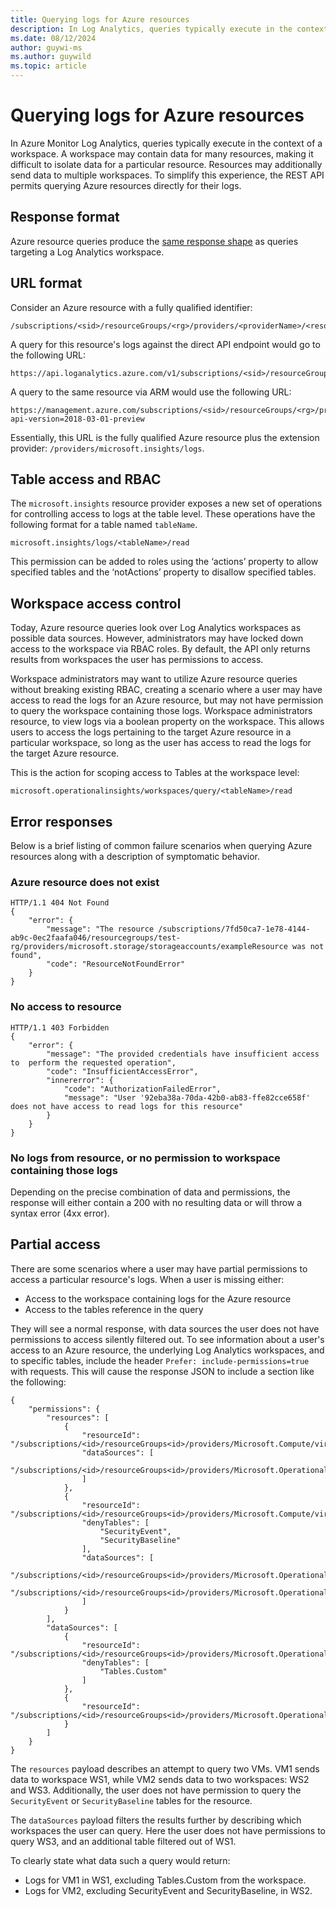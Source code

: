 ```yaml
---
title: Querying logs for Azure resources
description: In Log Analytics, queries typically execute in the context of a workspace. A workspace may contain data for many resources, making it difficult to isolate data for a particular resource.
ms.date: 08/12/2024
author: guywi-ms
ms.author: guywild
ms.topic: article
---
```


# Querying logs for Azure resources

In Azure Monitor Log Analytics, queries typically execute in the context of a workspace. A workspace may contain data for many resources, making it difficult to isolate data for a particular resource. Resources may additionally send data to multiple workspaces. To simplify this experience, the REST API permits querying Azure resources directly for their logs.

## Response format

Azure resource queries produce the [same response shape](response-format.md) as queries targeting a Log Analytics workspace.

## URL format

Consider an Azure resource with a fully qualified identifier:

```
/subscriptions/<sid>/resourceGroups/<rg>/providers/<providerName>/<resourceType>/<resourceName>
```

A query for this resource's logs against the direct API endpoint would go to the following URL:

```
https://api.loganalytics.azure.com/v1/subscriptions/<sid>/resourceGroups/<rg>/providers/<providerName>/<resourceType>/<resourceName>/query
```

A query to the same resource via ARM would use the following URL:

```
https://management.azure.com/subscriptions/<sid>/resourceGroups/<rg>/providers/<providerName>/<resourceType>/<resourceName>/providers/microsoft.insights/logs?api-version=2018-03-01-preview
```

Essentially, this URL is the fully qualified Azure resource plus the extension provider: `/providers/microsoft.insights/logs`.

## Table access and RBAC

The `microsoft.insights` resource provider exposes a new set of operations for controlling access to logs at the table level. These operations have the following format for a table named `tableName`.

```
microsoft.insights/logs/<tableName>/read 
```

This permission can be added to roles using the ‘actions’ property to allow specified tables and the ‘notActions’ property to disallow specified tables.

## Workspace access control

Today, Azure resource queries look over Log Analytics workspaces as possible data sources. However, administrators may have locked down access to the workspace via RBAC roles. By default, the API only returns results from workspaces the user has permissions to access.

Workspace administrators may want to utilize Azure resource queries without breaking existing RBAC, creating a scenario where a user may have access to read the logs for an Azure resource, but may not have permission to query the workspace containing those logs. Workspace administrators resource, to view logs via a boolean property on the workspace. This allows users to access the logs pertaining to the target Azure resource in a particular workspace, so long as the user has access to read the logs for the target Azure resource. 

This is the action for scoping access to Tables at the workspace level:

```
microsoft.operationalinsights/workspaces/query/<tableName>/read 
```

## Error responses

Below is a brief listing of common failure scenarios when querying Azure resources along with a description of symptomatic behavior.

### Azure resource does not exist

```
HTTP/1.1 404 Not Found
{ 
    "error": { 
        "message": "The resource /subscriptions/7fd50ca7-1e78-4144-ab9c-0ec2faafa046/resourcegroups/test-rg/providers/microsoft.storage/storageaccounts/exampleResource was not found", 
        "code": "ResourceNotFoundError" 
    }
}
```

### No access to resource

```
HTTP/1.1 403 Forbidden 
{
    "error": { 
        "message": "The provided credentials have insufficient access to  perform the requested operation", 
        "code": "InsufficientAccessError", 
        "innererror": { 
            "code": "AuthorizationFailedError",
            "message": "User '92eba38a-70da-42b0-ab83-ffe82cce658f' does not have access to read logs for this resource"
        }
    } 
}
```

### No logs from resource, or no permission to workspace containing those logs

Depending on the precise combination of data and permissions, the response will either contain a 200 with no resulting data or will throw a syntax error (4xx error).

## Partial access

There are some scenarios where a user may have partial permissions to access a particular resource's logs. When a user is missing either:

* Access to the workspace containing logs for the Azure resource
* Access to the tables reference in the query

They will see a normal response, with data sources the user does not have permissions to access silently filtered out. To see information about a user's access to an Azure resource, the underlying Log Analytics workspaces, and to specific tables, include the header `Prefer: include-permissions=true` with requests. This will cause the response JSON to include a section like the following:

```
{ 
    "permissions": { 
        "resources": [ 
            { 
                "resourceId": "/subscriptions/<id>/resourceGroups<id>/providers/Microsoft.Compute/virtualMachines/VM1", 
                "dataSources": [ 
                    "/subscriptions/<id>/resourceGroups<id>/providers/Microsoft.OperationalInsights/workspaces/WS1" 
                ] 
            }, 
            { 
                "resourceId": "/subscriptions/<id>/resourceGroups<id>/providers/Microsoft.Compute/virtualMachines/VM2", 
                "denyTables": [ 
                    "SecurityEvent", 
                    "SecurityBaseline" 
                ], 
                "dataSources": [ 
                    "/subscriptions/<id>/resourceGroups<id>/providers/Microsoft.OperationalInsights/workspaces/WS2",
                    "/subscriptions/<id>/resourceGroups<id>/providers/Microsoft.OperationalInsights/workspaces/WS3" 
                ] 
            } 
        ], 
        "dataSources": [ 
            { 
                "resourceId": "/subscriptions/<id>/resourceGroups<id>/providers/Microsoft.OperationalInsights/workspaces/WS1", 
                "denyTables": [ 
                    "Tables.Custom" 
                ] 
            }, 
            { 
                "resourceId": "/subscriptions/<id>/resourceGroups<id>/providers/Microsoft.OperationalInsights/workspaces/WS2" 
            } 
        ] 
    } 
}
```

The `resources` payload describes an attempt to query two VMs. VM1 sends data to workspace WS1, while VM2 sends data to two workspaces: WS2 and WS3. Additionally, the user does not have permission to query the `SecurityEvent` or `SecurityBaseline` tables for the resource.

The `dataSources` payload filters the results further by describing which workspaces the user can query. Here the user does not have permissions to query WS3, and an additional table filtered out of WS1.

To clearly state what data such a query would return:

* Logs for VM1 in WS1, excluding Tables.Custom from the workspace.
* Logs for VM2, excluding SecurityEvent and SecurityBaseline, in WS2.
